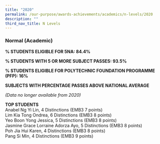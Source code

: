 ```yaml
---
title: "2020"
permalink: /our-purpose/awards-achievements/academics/n-levels/2020
description: ""
third_nav_title: N Levels
---
```

### Normal (Academic)  

**% STUDENTS ELIGIBLE FOR 5NA: 84.4%** 

**% STUDENTS WITH 5 OR MORE SUBJECT PASSES: 93.5%**

**% STUDENTS ELIGIBLE FOR POLYTECHNIC FOUNDATION PROGRAMME (PFP): 16%**

**SUBJECTS WITH PERCENTAGE PASSES ABOVE NATIONAL AVERAGE** 

_(Data no longer available from 2020)_


**TOP STUDENTS** <br>
Anabel Ng Yi Lin, 4 Distinctions (EMB3 7 points) <br>
Lim Kia Tong Ondrea, 6 Distinctions (EMB3 8 points) <br>
Yeo Boon Yong Jessica, 5 Distinctions (EMB3 8 points) <br>
Jasmine Grace Lorraine Adorza Ayo, 5 Distinctions (EMB3 8 points) <br>
Poh Jia Hui Karen, 4 Distinctions (EMB3 8 points) <br>
Pang Si Min, 4 Distinctions (EMB3 9 points)<br>